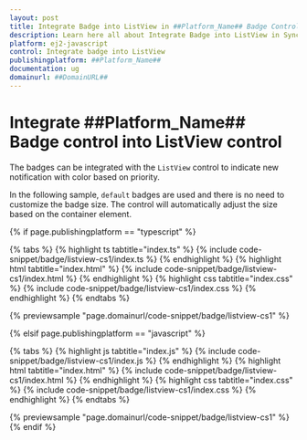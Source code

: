 ```yaml
---
layout: post
title: Integrate Badge into ListView in ##Platform_Name## Badge Control | Syncfusion
description: Learn here all about Integrate Badge into ListView in Syncfusion ##Platform_Name## Badge control of Syncfusion Essential JS 2 and more.
platform: ej2-javascript
control: Integrate badge into ListView
publishingplatform: ##Platform_Name##
documentation: ug
domainurl: ##DomainURL##
---
```


# Integrate ##Platform_Name## Badge control into ListView control 

The badges can be integrated with the `ListView` control to indicate new notification with color based on priority.

In the following sample, `default` badges are used and there is no need to customize the badge size. The control will automatically adjust the size based on the container element.

{% if page.publishingplatform == "typescript" %}

 {% tabs %}
{% highlight ts tabtitle="index.ts" %}
{% include code-snippet/badge/listview-cs1/index.ts %}
{% endhighlight %}
{% highlight html tabtitle="index.html" %}
{% include code-snippet/badge/listview-cs1/index.html %}
{% endhighlight %}
{% highlight css tabtitle="index.css" %}
{% include code-snippet/badge/listview-cs1/index.css %}
{% endhighlight %}
{% endtabs %}
        
{% previewsample "page.domainurl/code-snippet/badge/listview-cs1" %}

{% elsif page.publishingplatform == "javascript" %}

{% tabs %}
{% highlight js tabtitle="index.js" %}
{% include code-snippet/badge/listview-cs1/index.js %}
{% endhighlight %}
{% highlight html tabtitle="index.html" %}
{% include code-snippet/badge/listview-cs1/index.html %}
{% endhighlight %}
{% highlight css tabtitle="index.css" %}
{% include code-snippet/badge/listview-cs1/index.css %}
{% endhighlight %}
{% endtabs %}

{% previewsample "page.domainurl/code-snippet/badge/listview-cs1" %}
{% endif %}